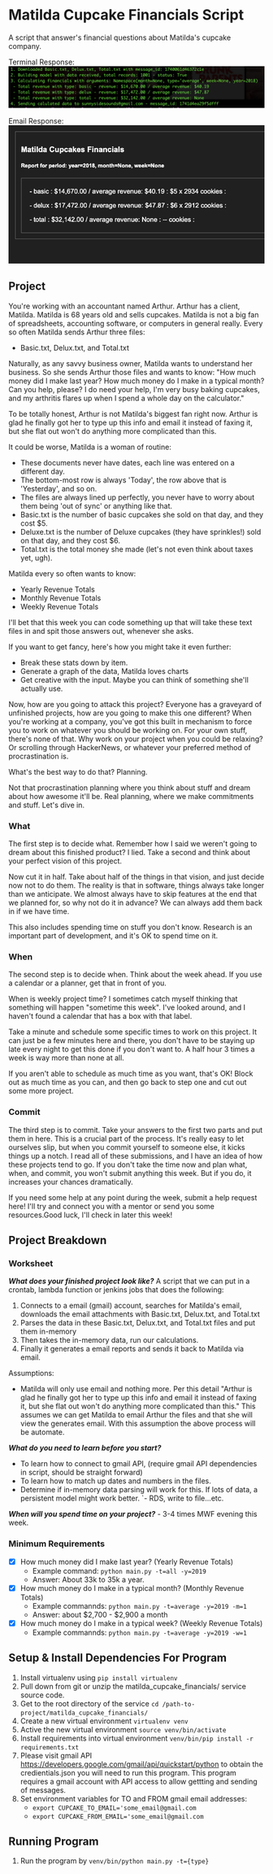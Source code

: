 # Matilda Cupcake Financials Script

A script that answer's financial questions about Matilda's cupcake company.

Terminal Response:
![alt screenshot](https://github.com/sunnysidesounds/matilda_cupcake_financials/blob/master/terminal_response.png?raw=true)

Email Response:
![alt screenshot](https://github.com/sunnysidesounds/matilda_cupcake_financials/blob/master/email_response.png?raw=true)


## Project

You're working with an accountant named Arthur. Arthur has a client, Matilda.  Matilda is 68 years old and sells cupcakes.  Matilda is not a big fan of 
spreadsheets, accounting software, or computers in general really. Every so often Matilda sends Arthur three files:

- Basic.txt, Delux.txt, and Total.txt

Naturally, as any savvy business owner, Matilda wants to understand her business.  So she sends Arthur those files and wants to know: "How much money did I make 
last year? How much money do I make in a typical month?  Can you help, please? I do need your help,  I'm very busy baking cupcakes, and my arthritis flares 
up when I spend a whole day on the calculator."

To be totally honest, Arthur is not Matilda's biggest fan right now.  Arthur is glad he finally got her to type up this info and email it instead of faxing it, 
but she flat out won't do anything more complicated than this.

It could be worse, Matilda is a woman of routine:
- These documents never have dates, each line was entered on a different day.  
- The bottom-most row is always 'Today', the row above that is 'Yesterday', and so on.
- The files are always lined up perfectly, you never have to worry about them being 'out of sync' or anything like that.
- Basic.txt is the number of basic cupcakes she sold on that day, and they cost $5.  
- Deluxe.txt is the number of Deluxe cupcakes (they have sprinkles!) sold on that day, and they cost $6.  
- Total.txt is the total money she made (let's not even think about taxes yet, ugh).

Matilda every so often wants to know:
- Yearly Revenue Totals
- Monthly Revenue Totals
- Weekly Revenue Totals

I'll bet that this week you can code something up that will take these text files in and spit those answers out, whenever she asks.

If you want to get fancy, here's how you might take it even further:
- Break these stats down by item.
- Generate a graph of the data, Matilda loves charts
- Get creative with the input.  Maybe you can think of something she'll actually use.

Now, how are you going to attack this project? Everyone has a graveyard of unfinished projects, how are you going to make this one different? When you're working 
at a company, you've got this built in mechanism to force you to work on whatever you should be working on. For your own stuff, there's none of that.
Why work on your project when you could be relaxing? Or scrolling through HackerNews, or whatever your preferred method of
procrastination is. 

What's the best way to do that? Planning. 

Not that procrastination planning where you think about stuff and dream about how awesome it'll be. Real planning, where we make commitments and stuff. 
Let's dive in. 

### What

The first step is to decide what. Remember how I said we weren't going to dream about this finished product? I lied. Take a second and think 
about your perfect vision of this project. 

Now cut it in half. Take about half of the things in that vision, and just decide now not to do them. The reality is that in software, things always take 
longer than we anticipate. We almost always have to skip features at the end that we planned for, so why not do it in advance? We can always add them back 
in if we have time. 

This also includes spending time on stuff you don't know. Research is an important part of development, and it's OK to spend time on it. 

### When
The second step is to decide when. Think about the week ahead. If you use a calendar or a planner, get that in front of you. 

When is weekly project time? I sometimes catch myself thinking that something will happen "sometime this week". I've looked around, and I haven't found a 
calendar that has a box with that label. 

Take a minute and schedule some specific times to work on this project. It can just be a few minutes here and there, you don't have to be staying up late every 
night to get this done if you don't want to. A half hour 3 times a week is way more than none at all. 

If you aren't able to schedule as much time as you want, that's OK! Block out as much time as you can, and then go back to step one and cut out some more project. 

### Commit 

The third step is to commit.  Take your answers to the first two parts and put them in here. This is a crucial part of the process. It's really easy to let 
ourselves slip, but when you commit yourself to someone else, it kicks things up a notch. I read all of these submissions, and I have an idea of how these 
projects tend to go. If you don't take the time now and plan what, when, and commit, you won't submit anything this week. But if you do, it increases your 
chances dramatically. 

If you need some help at any point during the week, submit a help request here!  I'll try and connect you with a mentor or send you some resources.Good luck, 
I'll check in later this week!


## Project Breakdown

### Worksheet

***What does your finished project look like?***
A script that we can put in a crontab, lambda function or jenkins jobs that does the following:
1. Connects to a email (gmail) account, searches for Matilda's email, downloads the email attachments with Basic.txt, Delux.txt, and Total.txt
2. Parses the data in these Basic.txt, Delux.txt, and Total.txt files and put them in-memory
3. Then takes the in-memory data, run our calculations.
4. Finally it generates a email reports and sends it back to Matilda via email.

Assumptions:
- Matilda will only use email and nothing more. Per this detail "Arthur is glad he finally got her to type up this info and
email it instead of faxing it, but she flat out won't do anything more complicated than this." This assumes we can get
Matilda to email Arthur the files and that she will view the generates email. With this assumption the above process will
be automate.

***What do you need to learn before you start?***
- To learn how to connect to gmail API, (require gmail API dependencies in script, should be straight forward)
- To learn how to match up dates and numbers in the files.
- Determine if in-memory data parsing will work for this. If lots of data, a persistent model might work better.
`- RDS, write to file...etc.

***When will you spend time on your project?***
    - 3-4 times MWF evening this week.


### Minimum Requirements
- [X] How much money did I make last year? (Yearly Revenue Totals)
    - Example command: `python main.py -t=all -y=2019`
    - Answer: About 33k to 35k a year.
- [X] How much money do I make in a typical month? (Monthly Revenue Totals)
    - Example commannds: `python main.py -t=average -y=2019 -m=1`
    - Answer: about $2,700 - $2,900 a month
- [X] How much money do I make in a typical week? (Weekly Revenue Totals)
    - Example commannds: `python main.py -t=average -y=2019 -w=1`

## Setup & Install Dependencies For Program
1. Install virtualenv using `pip install virtualenv`
2. Pull down from git or unzip the matilda_cupcake_financials/ service source code.
3. Get to the root directory of the service `cd /path-to-project/matilda_cupcake_financials/`
4. Create a new virtual environment `virtualenv venv`
5. Active the new virtual environment `source venv/bin/activate`
6. Install requirements into virtual environment `venv/bin/pip install -r requirements.txt`
7. Please visit gmail API https://developers.google.com/gmail/api/quickstart/python to obtain the credientials.json you will need
to run this program. This program requires a gmail account with API access to allow gettting and sending of messages.
8. Set environment variables for TO and FROM gmail email addresses:
    - `export CUPCAKE_TO_EMAIL='some_email@gmail.com`
    - `export CUPCAKE_FROM_EMAIL='some_email@gmail.com`

## Running Program
1. Run the program by `venv/bin/python main.py -t={type}`



